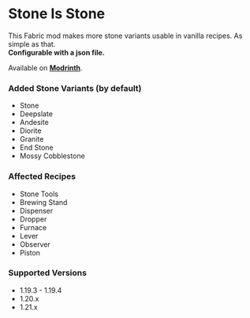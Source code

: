 # Stone Is Stone
This Fabric mod makes more stone variants usable in vanilla recipes. As simple as that.
<br />**Configurable with a json file.**

Available on **[Modrinth](https://modrinth.com/mod/stone-is-stone/)**.

### Added Stone Variants (by default)
- Stone
- Deepslate
- Andesite
- Diorite
- Granite
- End Stone
- Mossy Cobblestone

### Affected Recipes
- Stone Tools
- Brewing Stand
- Dispenser
- Dropper
- Furnace
- Lever
- Observer
- Piston

### Supported Versions
- 1.19.3 - 1.19.4
- 1.20.x
- 1.21.x
